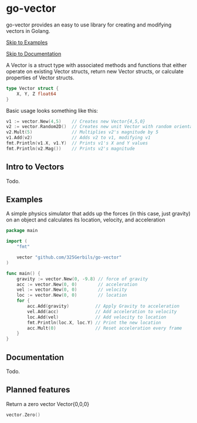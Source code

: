 # go-vector
go-vector provides an easy to use library for creating and modifying vectors in Golang. 

[Skip to Examples](#Examples)

[Skip to Documentation](#Documentation)

A Vector is a struct type with associated methods and functions that either operate on existing Vector structs, return new Vector structs, or calculate properties of Vector structs.

```go
type Vector struct {
	X, Y, Z float64
}
```

Basic usage looks something like this:

```go
v1 := vector.New(4,5)    // Creates new Vector{4,5,0}
v2 := vector.Random2D()  // Creates new unit Vector with random orientation
v2.Mult(5)               // Multiplies v2's magnitude by 5
v1.Add(v2)               // Adds v2 to v1, modifying v1
fmt.Println(v1.X, v1.Y)  // Prints v1's X and Y values
fmt.Println(v2.Mag())    // Prints v2's magnitude
```


## Intro to Vectors

Todo.

## Examples

A simple physics simulator that adds up the forces (in this case, just gravity) on an object and calculates its location, velocity, and acceleration
```go
package main

import (
	"fmt"

	vector "github.com/325Gerbils/go-vector"
)

func main() {
	gravity := vector.New(0, -9.8) // force of gravity
	acc := vector.New(0, 0)        // acceleration
	vel := vector.New(0, 0)        // velocity
	loc := vector.New(0, 0)        // location
	for {
		acc.Add(gravity)          // Apply Gravity to acceleration
		vel.Add(acc)              // Add acceleration to velocity
		loc.Add(vel)              // Add velocity to location
		fmt.Println(loc.X, loc.Y) // Print the new location
		acc.Mult(0)               // Reset acceleration every frame
	}
}

```

## Documentation

Todo. 

## Planned features

Return a zero vector Vector{0,0,0}
```go
vector.Zero()
```



